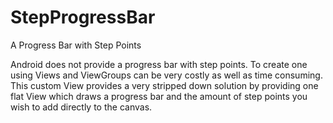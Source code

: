# StepProgressBar
A Progress Bar with Step Points

Android does not provide a progress bar with step points.  To create one using Views and ViewGroups can be very costly as well as time consuming.
This custom View provides a very stripped down solution by providing one flat View which draws a progress bar and the amount of step points you wish to add directly to the canvas.




